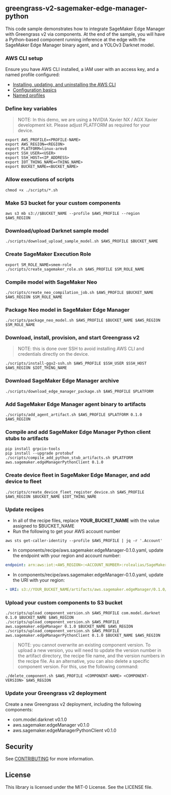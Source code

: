 ## greengrass-v2-sagemaker-edge-manager-python

This code sample demonstrates how to integrate SageMaker Edge Manager with Greengrass v2 via components. At the end of the sample, you will have a Python-based component running inference at the edge with the SageMaker Edge Manager binary agent, and a YOLOv3 Darknet model.

### AWS CLI setup

Ensure you have AWS CLI installed, a IAM user with an access key, and a named profile configured:

* [Installing, updating, and uninstalling the AWS CLI](https://docs.aws.amazon.com/cli/latest/userguide/cli-chap-install.html)
* [Configuration basics](https://docs.aws.amazon.com/cli/latest/userguide/cli-configure-quickstart.html)
* [Named profiles](https://docs.aws.amazon.com/cli/latest/userguide/cli-configure-profiles.html)

### Define key variables
> NOTE: In this demo, we are using a NVIDIA Xavier NX / AGX Xavier development kit. Please adjust PLATFORM as required for your device.
```console
export AWS_PROFILE=<PROFILE-NAME>
export AWS_REGION=<REGION>
export PLATFORM=linux-armv8
export SSH_USER=<USER>
export SSH_HOST=<IP_ADDRESS>
export IOT_THING_NAME=<THING_NAME>
export BUCKET_NAME=<BUCKET_NAME>
```

### Allow executions of scripts
```console
chmod +x ./scripts/*.sh
```

### Make S3 bucket for your custom components
```console
aws s3 mb s3://$BUCKET_NAME --profile $AWS_PROFILE --region $AWS_REGION
```

### Download/upload Darknet sample model
```console
./scripts/download_upload_sample_model.sh $AWS_PROFILE $BUCKET_NAME
```

### Create SageMaker Execution Role
```console
export SM_ROLE_NAME=smem-role
./scripts/create_sagemaker_role.sh $AWS_PROFILE $SM_ROLE_NAME
```

### Compile model with SageMaker Neo
```console
./scripts/create_neo_compilation_job.sh $AWS_PROFILE $BUCKET_NAME $AWS_REGION $SM_ROLE_NAME
```

### Package Neo model in SageMaker Edge Manager
```console
./scripts/package_neo_model.sh $AWS_PROFILE $BUCKET_NAME $AWS_REGION $SM_ROLE_NAME
```

### Download, install, provision, and start Greengrass v2
> NOTE: this is done over SSH to avoid installing AWS CLI and credentials directly on the device.
```console
./scripts/install-ggv2-ssh.sh $AWS_PROFILE $SSH_USER $SSH_HOST $AWS_REGION $IOT_THING_NAME
```

### Download SageMaker Edge Manager archive
```console
./scripts/download_edge_manager_package.sh $AWS_PROFILE $PLATFORM    
```

### Add SageMaker Edge Manager agent binary to artifacts
```console
./scripts/add_agent_artifact.sh $AWS_PROFILE $PLATFORM 0.1.0 $AWS_REGION
```

### Compile and add SageMaker Edge Manager Python client stubs to artifacts
```console
pip install grpcio-tools
pip install --upgrade protobuf
./scripts/compile_add_python_stub_artifacts.sh $PLATFORM aws.sagemaker.edgeManagerPythonClient 0.1.0
```

### Create device fleet in SageMaker Edge Manager, and add device to fleet
```console
./scripts/create_device_fleet_register_device.sh $AWS_PROFILE $AWS_REGION $BUCKET_NAME $IOT_THING_NAME
```

### Update recipes
* In all of the recipe files, replace **YOUR_BUCKET_NAME** with the value assigned to $BUCKET_NAME
* Run the following to get your AWS account number
```console
aws sts get-caller-identity --profile $AWS_PROFILE | jq -r '.Account'
```
* In components/recipe/aws.sagemaker.edgeManager-0.1.0.yaml, update the endpoint with your region and account number:
```yaml
endpoint: arn:aws:iot:<AWS_REGION>:<ACCOUNT_NUMBER>:rolealias/SageMakerEdge-ggv2-smem-fleet
```

* In components/recipe/aws.sagemaker.edgeManager-0.1.0.yaml, update the URI with your region:
```yaml
- URI: s3://YOUR_BUCKET_NAME/artifacts/aws.sagemaker.edgeManager/0.1.0/<AWS_REGION>.pem
```

### Upload your custom components to S3 bucket
```console
./scripts/upload_component_version.sh $AWS_PROFILE com.model.darknet 0.1.0 $BUCKET_NAME $AWS_REGION
./scripts/upload_component_version.sh $AWS_PROFILE aws.sagemaker.edgeManager 0.1.0 $BUCKET_NAME $AWS_REGION 
./scripts/upload_component_version.sh $AWS_PROFILE aws.sagemaker.edgeManagerPythonClient 0.1.0 $BUCKET_NAME $AWS_REGION
```

> NOTE: you cannot overwrite an existing component version. To upload a new version, you will need to update the version number in the artifact directory, the recipe file name, and the version numbers in the recipe file.
> As an alternative, you can also delete a specific component version. For this, use the following command:
```console
./delete_component.sh $AWS_PROFILE <COMPONENT-NAME> <COMPONENT-VERSION> $AWS_REGION
```

### Update your Greengrass v2 deployment

Create a new Greengrass v2 deployment, including the following components:
* com.model.darknet v0.1.0
* aws.sagemaker.edgeManager v0.1.0
* aws.sagemaker.edgeManagerPythonClient v0.1.0

## Security

See [CONTRIBUTING](CONTRIBUTING.md#security-issue-notifications) for more information.

## License

This library is licensed under the MIT-0 License. See the LICENSE file.

